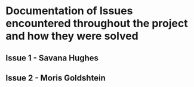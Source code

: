 # Documentation of Issues encountered throughout the project and how they were solved

## Issue 1 - Savana Hughes 

## Issue 2 - Moris Goldshtein 